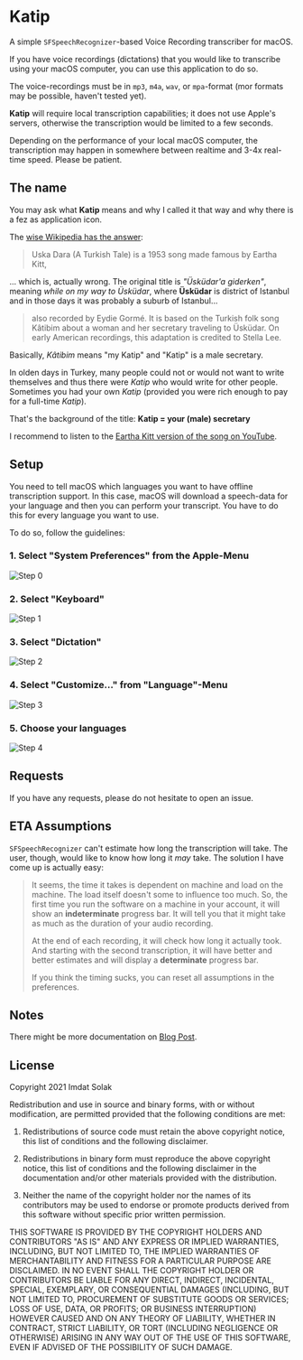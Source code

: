 # Katip

A simple `SFSpeechRecognizer`-based Voice Recording transcriber for macOS.

If you have voice recordings (dictations) that you would like to transcribe using
your macOS computer, you can use this application to do so.

The voice-recordings must be in `mp3`, `m4a`, `wav`, or `mpa`-format (mor formats
may be possible, haven't tested yet).

**Katip** will require local transcription capabilities; it does not use Apple's
servers, otherwise the transcription would be limited to a few seconds.

Depending on the performance of your local macOS computer, the transcription may 
happen in somewhere between realtime and 3-4x real-time speed. Please be patient.

## The name

You may ask what **Katip** means and why I called it that way and why there is a
fez as application icon.

The [wise Wikipedia has the answer](https://en.wikipedia.org/wiki/Uska_Dara):

> Uska Dara (A Turkish Tale) is a 1953 song made famous by Eartha Kitt, 

... which is, actually wrong. The original title is *"Üsküdar'a giderken"*, meaning
*while on my way to Üsküdar*, where **Üsküdar** is district of Istanbul and 
in those days it was probably a suburb of Istanbul...

> also recorded by Eydie Gormé. It is based on the Turkish folk song 
> Kâtibim about a woman and her secretary traveling to Üsküdar. On 
> early American recordings, this adaptation is credited to Stella Lee.

Basically, *Kâtibim* means "my Katip" and "Katip" is a male secretary. 

In olden days in Turkey, many people could not or would not want to write themselves
and thus there were *Katip* who would write for other people. Sometimes you had your
own *Katip* (provided you were rich enough to pay for a full-time *Katip*).

That's the background of the title: **Katip = your (male) secretary**

I recommend to listen to the [Eartha Kitt version of the song on YouTube](https://www.youtube.com/watch?v=sVXFDtC_gqk).

## Setup

You need to tell macOS which languages you want to have offline transcription support. In this case, 
macOS will download a speech-data for your language and then you can perform your transcript. 
You have to do this for every language you want to use.

To do so, follow the guidelines:

### 1. Select "System Preferences" from the Apple-Menu
![Step 0](images/image0.png)

### 2. Select "Keyboard"

![Step 1](images/image1.png)

### 3. Select "Dictation"

![Step 2](images/image2.png)

### 4. Select "Customize..." from "Language"-Menu

![Step 3](images/image3.png)

### 5. Choose your languages

![Step 4](images/image4.png)

## Requests

If you have any requests, please do not hesitate to open an issue.

## ETA Assumptions
`SFSpeechRecognizer` can't estimate how long the transcription will take. The user, 
though, would like to know how long it *may* take. The solution I have come up is
actually easy:

> It seems, the time it takes is dependent on machine and load on the machine. 
> The load itself doesn't some to influence too much. So, the first time you 
> run the software on a machine in your account, it will show an **indeterminate** 
> progress bar. It will tell you that it might take as much as the duration of 
> your audio recording.
>
> At the end of each recording, it will check how long it actually took. And starting
> with the second transcription, it will have better and better estimates and will
> display a **determinate** progress bar.
>
> If you think the timing sucks, you can reset all assumptions in the preferences.

## Notes

There might be more documentation on [Blog Post](https://www.solak.de/katip-an-sfspeechrecognizer-based-voice-recordings-transcriber-for-macos/).

## License

Copyright 2021 Imdat Solak

Redistribution and use in source and binary forms, with or without modification, are 
permitted provided that the following conditions are met:

1. Redistributions of source code must retain the above copyright notice, this list 
   of conditions and the following disclaimer.

2. Redistributions in binary form must reproduce the above copyright notice, this 
   list of conditions and the following disclaimer in the documentation and/or other 
   materials provided with the distribution.

3. Neither the name of the copyright holder nor the names of its contributors may be 
   used to endorse or promote products derived from this software without specific 
   prior written permission.

THIS SOFTWARE IS PROVIDED BY THE COPYRIGHT HOLDERS AND CONTRIBUTORS "AS IS" AND ANY 
EXPRESS OR IMPLIED WARRANTIES, INCLUDING, BUT NOT LIMITED TO, THE IMPLIED WARRANTIES 
OF MERCHANTABILITY AND FITNESS FOR A PARTICULAR PURPOSE ARE DISCLAIMED. IN NO EVENT 
SHALL THE COPYRIGHT HOLDER OR CONTRIBUTORS BE LIABLE FOR ANY DIRECT, INDIRECT, 
INCIDENTAL, SPECIAL, EXEMPLARY, OR CONSEQUENTIAL DAMAGES (INCLUDING, BUT NOT LIMITED 
TO, PROCUREMENT OF SUBSTITUTE GOODS OR SERVICES; LOSS OF USE, DATA, OR PROFITS; OR 
BUSINESS INTERRUPTION) HOWEVER CAUSED AND ON ANY THEORY OF LIABILITY, WHETHER IN 
CONTRACT, STRICT LIABILITY, OR TORT (INCLUDING NEGLIGENCE OR OTHERWISE) ARISING IN 
ANY WAY OUT OF THE USE OF THIS SOFTWARE, EVEN IF ADVISED OF THE POSSIBILITY OF SUCH 
DAMAGE.
